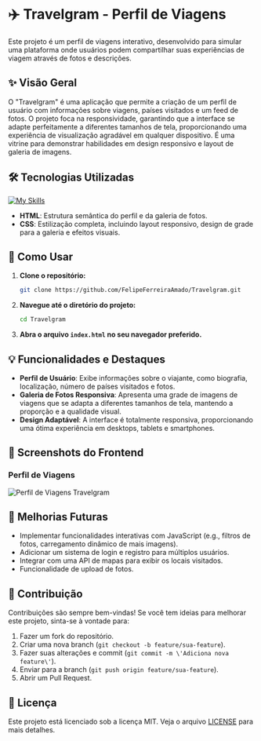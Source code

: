 # ✈️ Travelgram - Perfil de Viagens

Este projeto é um perfil de viagens interativo, desenvolvido para simular uma plataforma onde usuários podem compartilhar suas experiências de viagem através de fotos e descrições.

## ✨ Visão Geral

O "Travelgram" é uma aplicação que permite a criação de um perfil de usuário com informações sobre viagens, países visitados e um feed de fotos. O projeto foca na responsividade, garantindo que a interface se adapte perfeitamente a diferentes tamanhos de tela, proporcionando uma experiência de visualização agradável em qualquer dispositivo. É uma vitrine para demonstrar habilidades em design responsivo e layout de galeria de imagens.

## 🛠️ Tecnologias Utilizadas

[![My Skills](https://skillicons.dev/icons?i=html,css )](https://skillicons.dev )

- **HTML**: Estrutura semântica do perfil e da galeria de fotos.
- **CSS**: Estilização completa, incluindo layout responsivo, design de grade para a galeria e efeitos visuais.

## 🚀 Como Usar

1.  **Clone o repositório:**
    ```bash
    git clone https://github.com/FelipeFerreiraAmado/Travelgram.git
    ```
2.  **Navegue até o diretório do projeto:**
    ```bash
    cd Travelgram
    ```
3.  **Abra o arquivo `index.html` no seu navegador preferido.**

## 💡 Funcionalidades e Destaques

-   **Perfil de Usuário**: Exibe informações sobre o viajante, como biografia, localização, número de países visitados e fotos.
-   **Galeria de Fotos Responsiva**: Apresenta uma grade de imagens de viagens que se adapta a diferentes tamanhos de tela, mantendo a proporção e a qualidade visual.
-   **Design Adaptável**: A interface é totalmente responsiva, proporcionando uma ótima experiência em desktops, tablets e smartphones.

## 📸 Screenshots do Frontend

### Perfil de Viagens

![Perfil de Viagens Travelgram](./travelgram_screenshot_1.webp )

## 🔮 Melhorias Futuras

-   Implementar funcionalidades interativas com JavaScript (e.g., filtros de fotos, carregamento dinâmico de mais imagens).
-   Adicionar um sistema de login e registro para múltiplos usuários.
-   Integrar com uma API de mapas para exibir os locais visitados.
-   Funcionalidade de upload de fotos.

## 🤝 Contribuição

Contribuições são sempre bem-vindas! Se você tem ideias para melhorar este projeto, sinta-se à vontade para:

1.  Fazer um fork do repositório.
2.  Criar uma nova branch (`git checkout -b feature/sua-feature`).
3.  Fazer suas alterações e commit (`git commit -m \'Adiciona nova feature\'`).
4.  Enviar para a branch (`git push origin feature/sua-feature`).
5.  Abrir um Pull Request.

## 📄 Licença

Este projeto está licenciado sob a licença MIT. Veja o arquivo [LICENSE](LICENSE) para mais detalhes.
